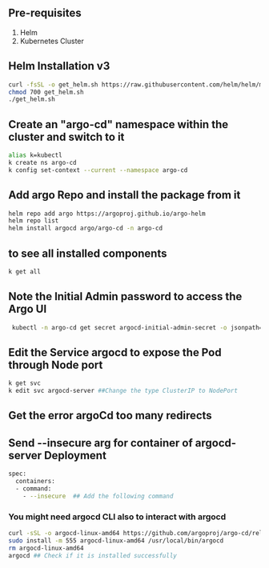 ## Pre-requisites

1. Helm
2. Kubernetes Cluster

## Helm Installation v3

```sh
curl -fsSL -o get_helm.sh https://raw.githubusercontent.com/helm/helm/main/scripts/get-helm-3
chmod 700 get_helm.sh
./get_helm.sh
```
## Create an "argo-cd" namespace within the cluster and switch to it

```sh
alias k=kubectl
k create ns argo-cd
k config set-context --current --namespace argo-cd
```
## Add argo Repo and install the package from it

```sh
helm repo add argo https://argoproj.github.io/argo-helm
helm repo list
helm install argocd argo/argo-cd -n argo-cd
```

## to see all installed components

```sh
k get all
```

## Note the Initial Admin password to access the Argo UI

```sh
 kubectl -n argo-cd get secret argocd-initial-admin-secret -o jsonpath="{.data.password}" | base64 -d; echo
```

## Edit the Service argocd to expose the Pod through Node port

```sh
k get svc
k edit svc argocd-server ##Change the type ClusterIP to NodePort 
```
## Get the error argoCd too many redirects

## Send --insecure arg for container of argocd-server Deployment

```sh
spec:
  containers:
  - command:
    - --insecure  ## Add the following command 
```

### You might need argocd CLI also to interact with argocd

```sh
curl -sSL -o argocd-linux-amd64 https://github.com/argoproj/argo-cd/releases/latest/download/argocd-linux-amd64
sudo install -m 555 argocd-linux-amd64 /usr/local/bin/argocd
rm argocd-linux-amd64
argocd ## Check if it is installed successfully
```
